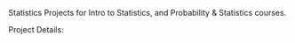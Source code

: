 Statistics Projects for Intro to Statistics, and Probability &amp; Statistics courses.

Project Details:


